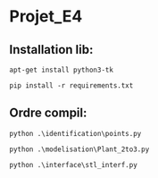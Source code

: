 # Projet_E4

## Installation lib:


```apt-get install python3-tk```

```pip install -r requirements.txt```


## Ordre compil:

```python .\identification\points.py```

```python .\modelisation\Plant_2to3.py```

```python .\interface\stl_interf.py```
